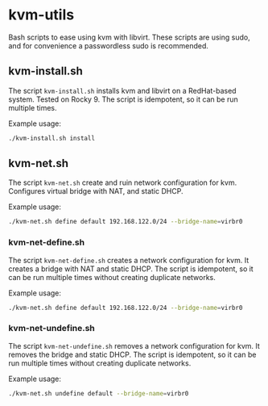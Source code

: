 # kvm-utils
Bash scripts to ease using kvm with libvirt.
These scripts are using sudo, and for convenience a passwordless sudo is recommended.

## kvm-install.sh

The script `kvm-install.sh` installs kvm and libvirt on a RedHat-based system. Tested on Rocky 9.
The script is idempotent, so it can be run multiple times.

Example usage:
```bash
./kvm-install.sh install
```

## kvm-net.sh

The script `kvm-net.sh` create and ruin network configuration for kvm. Configures virtual bridge with NAT, and static DHCP.

Example usage:
```bash
./kvm-net.sh define default 192.168.122.0/24 --bridge-name=virbr0
```

### kvm-net-define.sh

The script `kvm-net-define.sh` creates a network configuration for kvm. It creates a bridge with NAT and static DHCP. The script is idempotent, so it can be run multiple times without creating duplicate networks.

Example usage:
```bash
./kvm-net.sh define default 192.168.122.0/24 --bridge-name=virbr0
```

### kvm-net-undefine.sh

The script `kvm-net-undefine.sh` removes a network configuration for kvm. It removes the bridge and static DHCP. The script is idempotent, so it can be run multiple times without creating duplicate networks.

Example usage:
```bash
./kvm-net.sh undefine default --bridge-name=virbr0
```
